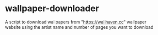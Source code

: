# wallpaper-downloader
A script to download wallpapers from "https://wallhaven.cc" wallpaper website using the artist name and number of pages you want to download
